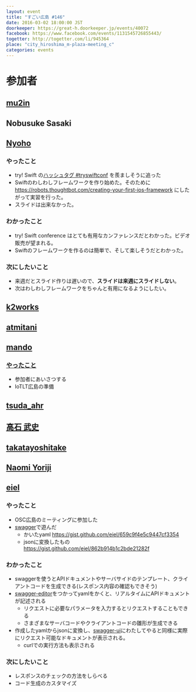```yaml
---
layout: event
title: "すごい広島 #146"
date: 2016-03-02 18:00:00 JST
doorkeeper: https://great-h.doorkeeper.jp/events/40072
facebook: https://www.facebook.com/events/1131545726855443/
togetter: http://togetter.com/li/945364
place: "city_hiroshima_m-plaza-meeting_c"
categories: events
---
```


# 参加者


## [mu2in](http://twitter.com/mu2in)


## Nobusuke Sasaki


## [Nyoho](http://nyoho.jp/)

### やったこと

* try! Swift の[ハッシュタグ #tryswiftconf](https://twitter.com/search?q=%23tryswiftconf) を羨ましそうに追った
* Swiftのわしわしフレームワークを作り始めた。そのために https://robots.thoughtbot.com/creating-your-first-ios-framework にしたがって実習を行った。
* スライドは出来なかった。
 
### わかったこと

* try! Swift conference はとても有用なカンファレンスだとわかった。ビデオ販売が望まれる。
* Swiftのフレームワークを作るのは簡単で、そして楽しそうだとわかった。

### 次にしたいこと

* 来週だとスライド作りは遅いので、**スライドは来週にスライドしない**。
* 次はわしわしフレームワークをちゃんと有用になるようにしたい。


## [k2works](https://github.com/k2works)


## [atmitani](http://twitter.com/atmitani)


## [mando](http://twitter.com/m_ando_japan)

### [やったこと](https://github.com/great-h/great-h.github.io/issues/1768)

* 参加者にあいさつする
* IoTLT広島の準備


## [tsuda_ahr](http://twitter.com/tsuda_ahr)


## [高石 武史](https://www.facebook.com/app_scoped_user_id/100003231334661/)


## [takatayoshitake](http://twitter.com/takatayoshitake)


## [Naomi Yoriji](https://www.facebook.com/app_scoped_user_id/496792670482609/)


## [eiel](http://eiel.info/)

### やったこと

* OSC広島のミーティングに参加した
* [swagger](http://swagger.io/)で遊んだ
  * かいたyaml https://gist.github.com/eiel/659c9f4e5c9447cf3354
  * jsonに変換したもの https://gist.github.com/eiel/862b914b1c2bde21282f

### わかったこと

* swaggerを使うとAPIドキュメントやサーバサイドのテンプレート、クライアントコードを生成できる(レスポンス内容の確認もできそう)
* [swagger-editor](http://editor.swagger.io/#/)をつかってyamlをかくと、リアルタイムにAPIドキュメントが記述される
  * リクエストに必要なパラメータを入力するとリクエストすることもできる
  * さまざまなサーバコードやクライアントコードの雛形が生成できる
* 作成したyamlからjsonに変換し、[swagger-ui](http://petstore.swagger.io/#!/self/get_self_home)にわたしてやると同様に実際にリクエスト可能なドキュメントが表示される。
  * curlでの実行方法も表示される

### 次にしたいこと

* レスポンスのチェックの方法をしらべる
* コード生成のカスタマイズ

